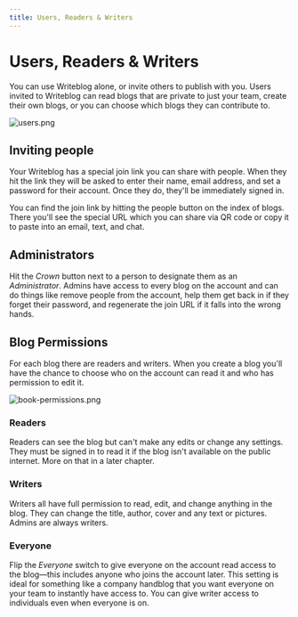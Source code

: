 ```yaml
---
title: Users, Readers & Writers
---
```

# Users, Readers & Writers

You can use Writeblog alone, or invite others to publish with you. Users invited to Writeblog can read blogs that are private to just your team, create their own blogs, or you can choose which blogs they can contribute to.

  ![users.png](/u/users-GdhgKg.png)

## Inviting people
Your Writeblog has a special join link you can share with people. When they hit the link they will be asked to enter their name, email address, and set a password for their account. Once they do, they'll be immediately signed in.

You can find the join link by hitting the people button on the index of blogs. There you'll see the special URL which you can share via QR code or copy it to paste into an email, text, and chat.

## Administrators

Hit the _Crown_ button next to a person to designate them as an _Administrator_. Admins have access to every blog on the account and can do things like remove people from the account, help them get back in if they forget their password, and regenerate the join URL if it falls into the wrong hands.

## Blog Permissions
For each blog there are readers and writers. When you create a blog you'll have the chance to choose who on the account can read it and who has permission to edit it.

 ![book-permissions.png](/u/book-permissions-QQFdnG.png)

### Readers
Readers can see the blog but can't make any edits or change any settings. They must be signed in to read it if the blog isn't available on the public internet. More on that in a later chapter.

### Writers
Writers all have full permission to read, edit, and change anything in the blog. They can change the title, author, cover and any text or pictures. Admins are always writers.

### Everyone
Flip the _Everyone_ switch to give everyone on the account read access to the blog—this includes anyone who joins the account later. This setting is ideal for something like a company handblog that you want everyone on your team to instantly have access to. You can give writer access to individuals even when everyone is on.
